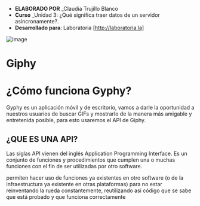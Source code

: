 * **ELABORADO POR** _Claudia Trujillo Blanco
* **Curso** _Unidad 3: ¿Qué significa traer datos de un servidor asíncronamente?.
* **Desarrollado para**: Laboratoria [http://laboratoria.la]

![image](https://user-images.githubusercontent.com/37419350/45051526-f556ae80-b049-11e8-824a-4cbcac8c6827.png)

# Giphy

# ¿Cómo funciona Gyphy?
Gyphy es un aplicación móvil y de escritorio, vamos a darle la oportunidad a nuestros usuarios de buscar GIFs y mostrarlo de la manera más amigable y entretenida posible, para esto usaremos el API de Giphy.

## ¿QUE ES UNA API?
Las siglas API vienen del inglés Application Programming Interface. Es un conjunto de funciones y procedimientos que cumplen una o muchas funciones con el fin de ser utilizadas por otro software.

permiten hacer uso de funciones ya existentes en otro software (o de la infraestructura ya existente en otras plataformas) para no estar reinventando la rueda constantemente, reutilizando así código que se sabe que está probado y que funciona correctamente



